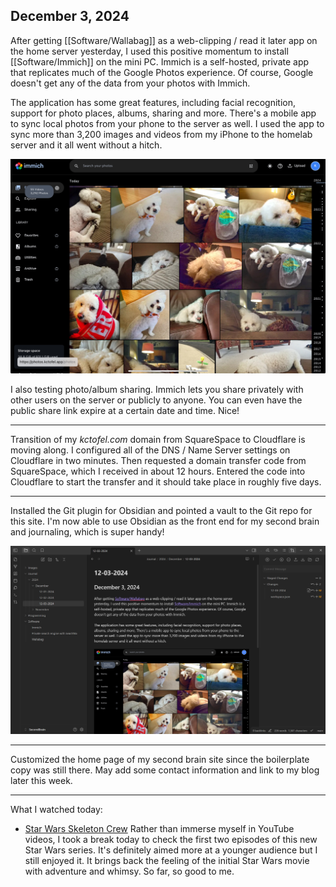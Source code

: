 ## December 3, 2024

After getting [[Software/Wallabag]] as a web-clipping / read it later app on the home server yesterday, I used this positive momentum to install [[Software/Immich]] on the mini PC. Immich is a self-hosted, private app that replicates much of the Google Photos experience. Of course, Google doesn't get any of the data from your photos with Immich. 

The application has some great features, including facial recognition, support for photo places, albums, sharing and more. There's a mobile app to sync local photos from your phone to the server as well. I used the app to sync more than 3,200 images and videos from my iPhone to the homelab server and it all went without a hitch.

![Immich running on the homelab server](../../../Images/Immich.jpg)

I also testing photo/album sharing. Immich lets you share privately with other users on the server or publicly to anyone. You can even have the public share link expire at a certain date and time. Nice!

---

Transition of my _kctofel.com_ domain from SquareSpace to Cloudflare is moving along. I configured all of the DNS / Name Server settings on Cloudflare in two minutes. Then requested a domain transfer code from SquareSpace, which I received in about 12 hours. Entered the code into Cloudflare to start the transfer and it should take place in roughly five days.

--- 

Installed the Git plugin for Obsidian and pointed a vault to the Git repo for this site. I'm now able to use Obsidian as the front end for my second brain and journaling, which is super handy!

![Obsidian with the Git plugin pointing to my second brain repo](../../../Images/Obsidian_git.png)

---

Customized the home page of my second brain site since the boilerplate copy was still there. May add some contact information and link to my blog later this week.

----

What I watched today:

- [Star Wars Skeleton Crew](https://ondisneyplus.disney.com/show/star-wars-skeleton-crew) Rather than immerse myself in YouTube videos, I took a break today to check the first two episodes of this new Star Wars series. It's definitely aimed more at a younger audience but I still enjoyed it. It brings back the feeling of the initial Star Wars movie with adventure and whimsy. So far, so good to me.